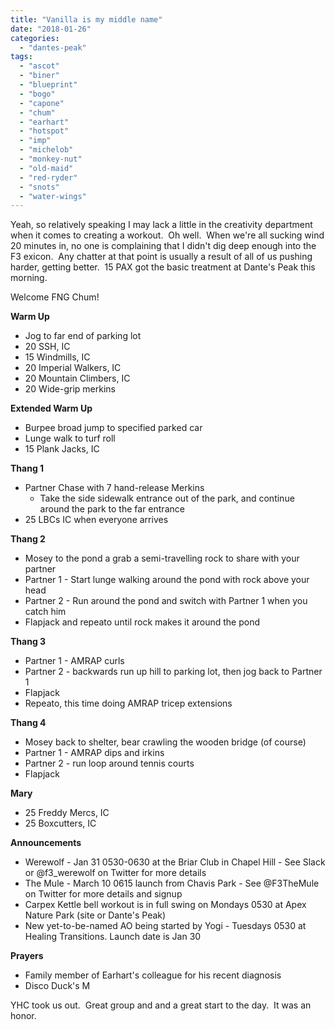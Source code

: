 ```yaml
---
title: "Vanilla is my middle name"
date: "2018-01-26"
categories: 
  - "dantes-peak"
tags: 
  - "ascot"
  - "biner"
  - "blueprint"
  - "bogo"
  - "capone"
  - "chum"
  - "earhart"
  - "hotspot"
  - "imp"
  - "michelob"
  - "monkey-nut"
  - "old-maid"
  - "red-ryder"
  - "snots"
  - "water-wings"
---
```


Yeah, so relatively speaking I may lack a little in the creativity department when it comes to creating a workout.  Oh well.  When we're all sucking wind 20 minutes in, no one is complaining that I didn't dig deep enough into the F3 exicon.  Any chatter at that point is usually a result of all of us pushing harder, getting better.  15 PAX got the basic treatment at Dante's Peak this morning.

Welcome FNG Chum!

**Warm Up**

- Jog to far end of parking lot
- 20 SSH, IC
- 15 Windmills, IC
- 20 Imperial Walkers, IC
- 20 Mountain Climbers, IC
- 20 Wide-grip merkins

**Extended Warm Up**

- Burpee broad jump to specified parked car
- Lunge walk to turf roll
- 15 Plank Jacks, IC

**Thang 1**

- Partner Chase with 7 hand-release Merkins
    - Take the side sidewalk entrance out of the park, and continue around the park to the far entrance
- 25 LBCs IC when everyone arrives

**Thang 2**

- Mosey to the pond a grab a semi-travelling rock to share with your partner
- Partner 1 - Start lunge walking around the pond with rock above your head
- Partner 2 - Run around the pond and switch with Partner 1 when you catch him
- Flapjack and repeato until rock makes it around the pond

**Thang 3**

- Partner 1 - AMRAP curls
- Partner 2 - backwards run up hill to parking lot, then jog back to Partner 1
- Flapjack
- Repeato, this time doing AMRAP tricep extensions

**Thang 4**

- Mosey back to shelter, bear crawling the wooden bridge (of course)
- Partner 1 - AMRAP dips and irkins
- Partner 2 - run loop around tennis courts
- Flapjack

**Mary**

- 25 Freddy Mercs, IC
- 25 Boxcutters, IC

**Announcements**

- Werewolf - Jan 31 0530-0630 at the Briar Club in Chapel Hill - See Slack or @f3\_werewolf on Twitter for more details
- The Mule - March 10 0615 launch from Chavis Park - See @F3TheMule on Twitter for more details and signup
- Carpex Kettle bell workout is in full swing on Mondays 0530 at Apex Nature Park (site or Dante's Peak)
- New yet-to-be-named AO being started by Yogi - Tuesdays 0530 at Healing Transitions. Launch date is Jan 30

**Prayers**

- Family member of Earhart's colleague for his recent diagnosis
- Disco Duck's M

YHC took us out.  Great group and and a great start to the day.  It was an honor.
